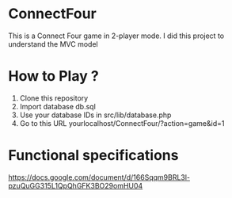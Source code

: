 # ConnectFour
This is a Connect Four game in 2-player mode.
I did this project to understand the MVC model

# How to Play ?
1. Clone this repository
2. Import database db.sql
3. Use your database IDs in src/lib/database.php
4. Go to this URL yourlocalhost/ConnectFour/?action=game&id=1

# Functional specifications
https://docs.google.com/document/d/166Sqqm9BRL3l-pzuQuGG315L1QpQhGFK3BO29omHU04

